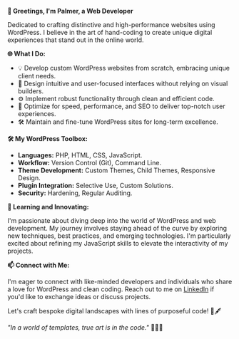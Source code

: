 **👋 Greetings, I'm Palmer, a Web Developer**

Dedicated to crafting distinctive and high-performance websites using WordPress. I believe in the art of hand-coding to create unique digital experiences that stand out in the online world.

**🌐 What I Do:**

- 💡 Develop custom WordPress websites from scratch, embracing unique client needs.
- 🎨 Design intuitive and user-focused interfaces without relying on visual builders.
- ⚙️ Implement robust functionality through clean and efficient code.
- 🚀 Optimize for speed, performance, and SEO to deliver top-notch user experiences.
- 🛠️ Maintain and fine-tune WordPress sites for long-term excellence.

**🛠️ My WordPress Toolbox:**

- **Languages:** PHP, HTML, CSS, JavaScript.
- **Workflow:** Version Control (Git), Command Line.
- **Theme Development:** Custom Themes, Child Themes, Responsive Design.
- **Plugin Integration:** Selective Use, Custom Solutions.
- **Security:** Hardening, Regular Auditing.

**🌱 Learning and Innovating:**

I'm passionate about diving deep into the world of WordPress and web development. My journey involves staying ahead of the curve by exploring new techniques, best practices, and emerging technologies. I'm particularly excited about refining my JavaScript skills to elevate the interactivity of my projects.

**📫 Connect with Me:**

I'm eager to connect with like-minded developers and individuals who share a love for WordPress and clean coding. Reach out to me on [LinkedIn](www.linkedin.com/in/palmer-larson-129336210) if you'd like to exchange ideas or discuss projects.

Let's craft bespoke digital landscapes with lines of purposeful code! 🌄🖋️

*"In a world of templates, true art is in the code."* 🎨👩‍💻
